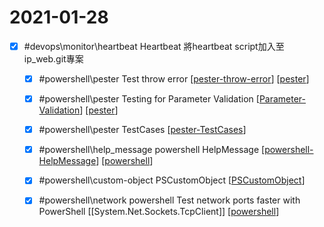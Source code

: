 # 2021-01-28

- [x] #devops\monitor\heartbeat Heartbeat 將heartbeat script加入至ip_web.git專案
    - [x] #powershell\pester Test throw error [[pester-throw-error]] [[pester]]
    - [x] #powershell\pester Testing for Parameter Validation [[Parameter-Validation]] [[pester]]
    - [x] #powershell\pester TestCases [[pester-TestCases]]
    - [x] #powershell\help_message powershell HelpMessage [[powershell-HelpMessage]] [[powershell]]
    - [x] #powershell\custom-object PSCustomObject [[PSCustomObject]]
    - [x] #powershell\network powershell Test network ports faster with PowerShell [[System.Net.Sockets.TcpClient]] [[powershell]]


[//begin]: # "Autogenerated link references for markdown compatibility"
[pester-throw-error]: ../../../../devops/2-code/learning/language/Powershell/testing/pester-throw-error.md "Pester Throw Error"
[pester]: ../../../../devops/2-code/learning/language/Powershell/testing/pester.md "Pester"
[Parameter-Validation]: ../../../../devops/2-code/learning/language/Powershell/parameter-validation.md "Parameter Validation"
[pester-TestCases]: ../../../../devops/2-code/learning/language/Powershell/testing/pester-testcases.md "Pester TestCases"
[powershell-HelpMessage]: ../../../../devops/2-code/learning/language/Powershell/powershell-helpmessage.md "Powershell HelpMessage"
[powershell]: ../../../../devops/2-code/learning/language/Powershell/powershell.md "Powershell"
[PSCustomObject]: ../../../../devops/2-code/learning/language/Powershell/pscustomobject.md "PSCustomObject"
[//end]: # "Autogenerated link references"
